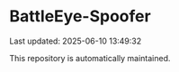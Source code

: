 # BattleEye-Spoofer

Last updated: 2025-06-10 13:49:32

This repository is automatically maintained.
